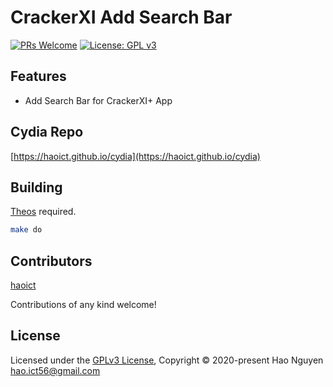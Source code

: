 # CrackerXI Add Search Bar

[![PRs Welcome](https://img.shields.io/badge/PRs-welcome-brightgreen.svg?style=flat-square)](http://makeapullrequest.com)
[![License: GPL v3](https://img.shields.io/badge/License-GPLv3-blue.svg)](https://www.gnu.org/licenses/gpl-3.0)

## Features
- Add Search Bar for  CrackerXI+ App 

## Cydia Repo

[https://haoict.github.io/cydia](https://haoict.github.io/cydia)

<!-- ## Screenshot

<img src="https://haoict.github.io/cydia/images/gnapref.png" alt="Gmail No Ads Preferences" width="280"/> -->

## Building

[Theos](https://github.com/theos/theos) required.

```bash
make do
```

## Contributors

[haoict](https://github.com/haoict)

Contributions of any kind welcome!

## License

Licensed under the [GPLv3 License](./LICENSE), Copyright © 2020-present Hao Nguyen <hao.ict56@gmail.com>